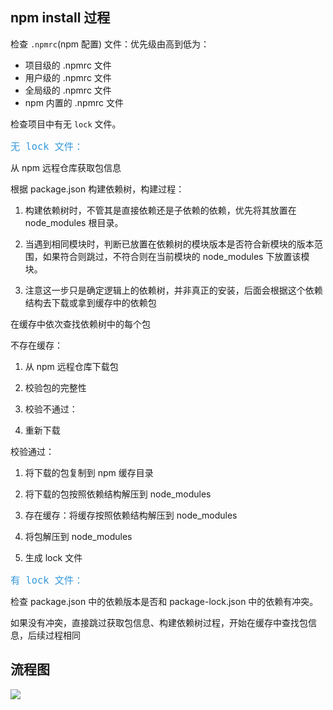 ## npm install 过程

检查 `.npmrc`(npm 配置) 文件：优先级由高到低为：

- 项目级的 .npmrc 文件
- 用户级的 .npmrc 文件
- 全局级的 .npmrc 文件
- npm 内置的 .npmrc 文件

检查项目中有无 `lock` 文件。

<font color=#3498db size=4>`无 lock 文件：`</font>

从 npm 远程仓库获取包信息

根据 package.json 构建依赖树，构建过程：

1. 构建依赖树时，不管其是直接依赖还是子依赖的依赖，优先将其放置在 node_modules 根目录。

2. 当遇到相同模块时，判断已放置在依赖树的模块版本是否符合新模块的版本范围，如果符合则跳过，不符合则在当前模块的 node_modules 下放置该模块。

3. 注意这一步只是确定逻辑上的依赖树，并非真正的安装，后面会根据这个依赖结构去下载或拿到缓存中的依赖包

在缓存中依次查找依赖树中的每个包

不存在缓存：

1. 从 npm 远程仓库下载包

2. 校验包的完整性

3. 校验不通过：

4. 重新下载

校验通过：

1. 将下载的包复制到 npm 缓存目录

2. 将下载的包按照依赖结构解压到 node_modules

3. 存在缓存：将缓存按照依赖结构解压到 node_modules

4. 将包解压到 node_modules

5. 生成 lock 文件

<font color=#3498db size=4>`有 lock 文件：`</font>

检查 package.json 中的依赖版本是否和 package-lock.json 中的依赖有冲突。

如果没有冲突，直接跳过获取包信息、构建依赖树过程，开始在缓存中查找包信息，后续过程相同

## 流程图

![](https://qiniu.espe.work/blog/20221119224719.png)
